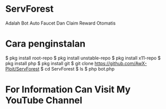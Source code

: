 # ServForest
Adalah Bot Auto Faucet Dan Claim Reward Otomatis

# Cara penginstalan
$ pkg install root-repo
$ pkg install unstable-repo
$ pkg install x11-repo
$ pkg install php
$ pkg install git
$ git clone https://github.com/AwX-Ploit/ServForest
$ cd ServForest
$ ls
$ php bot.php

# For Information Can Visit My YouTube Channel
